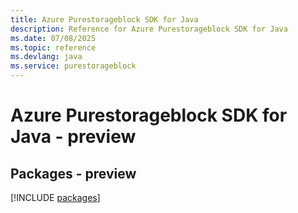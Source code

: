 ```yaml
---
title: Azure Purestorageblock SDK for Java
description: Reference for Azure Purestorageblock SDK for Java
ms.date: 07/08/2025
ms.topic: reference
ms.devlang: java
ms.service: purestorageblock
---
```

# Azure Purestorageblock SDK for Java - preview
## Packages - preview
[!INCLUDE [packages](purestorageblock-index.md)]